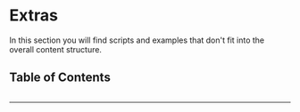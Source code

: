 # Extras

In this section you will find scripts and examples that don't fit into the overall content structure.

## Table of Contents

```{tableofcontents}
```

<hr/>